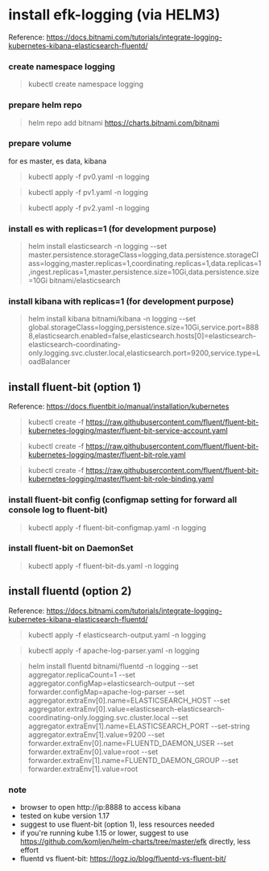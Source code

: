 # install efk-logging (via HELM3)

Reference: https://docs.bitnami.com/tutorials/integrate-logging-kubernetes-kibana-elasticsearch-fluentd/

### create namespace logging
 
> kubectl create namespace logging

### prepare helm repo

> helm repo add bitnami https://charts.bitnami.com/bitnami

### prepare volume 
for es master, es data, kibana

> kubectl apply -f pv0.yaml -n logging

> kubectl apply -f pv1.yaml -n logging

> kubectl apply -f pv2.yaml -n logging

### install es with replicas=1 (for development purpose)

> helm install elasticsearch -n logging --set master.persistence.storageClass=logging,data.persistence.storageClass=logging,master.replicas=1,coordinating.replicas=1,data.replicas=1,ingest.replicas=1,master.persistence.size=10Gi,data.persistence.size=10Gi bitnami/elasticsearch

### install kibana with replicas=1 (for development purpose)

> helm install kibana bitnami/kibana -n logging --set global.storageClass=logging,persistence.size=10Gi,service.port=8888,elasticsearch.enabled=false,elasticsearch.hosts[0]=elasticsearch-elasticsearch-coordinating-only.logging.svc.cluster.local,elasticsearch.port=9200,service.type=LoadBalancer


## install fluent-bit (option 1)

Reference: https://docs.fluentbit.io/manual/installation/kubernetes

> kubectl create -f https://raw.githubusercontent.com/fluent/fluent-bit-kubernetes-logging/master/fluent-bit-service-account.yaml

> kubectl create -f https://raw.githubusercontent.com/fluent/fluent-bit-kubernetes-logging/master/fluent-bit-role.yaml

> kubectl create -f https://raw.githubusercontent.com/fluent/fluent-bit-kubernetes-logging/master/fluent-bit-role-binding.yaml

### install fluent-bit config (configmap setting for forward all console log to fluent-bit)

> kubectl apply -f fluent-bit-configmap.yaml -n logging

### install fluent-bit on DaemonSet

> kubectl apply -f fluent-bit-ds.yaml -n logging

## install fluentd (option 2)

Reference: https://docs.bitnami.com/tutorials/integrate-logging-kubernetes-kibana-elasticsearch-fluentd/

> kubectl apply -f elasticsearch-output.yaml -n logging

> kubectl apply -f apache-log-parser.yaml -n logging

> helm install fluentd bitnami/fluentd -n logging --set aggregator.replicaCount=1 --set aggregator.configMap=elasticsearch-output --set forwarder.configMap=apache-log-parser --set aggregator.extraEnv[0].name=ELASTICSEARCH_HOST --set aggregator.extraEnv[0].value=elasticsearch-elasticsearch-coordinating-only.logging.svc.cluster.local --set aggregator.extraEnv[1].name=ELASTICSEARCH_PORT --set-string aggregator.extraEnv[1].value=9200 --set forwarder.extraEnv[0].name=FLUENTD_DAEMON_USER --set forwarder.extraEnv[0].value=root --set forwarder.extraEnv[1].name=FLUENTD_DAEMON_GROUP --set forwarder.extraEnv[1].value=root
  
### note
- browser to open http://ip:8888 to access kibana
- tested on kube version 1.17
- suggest to use fluent-bit (option 1), less resources needed
- if you're running kube 1.15 or lower, suggest to use https://github.com/komljen/helm-charts/tree/master/efk directly, less effort
- fluentd vs fluent-bit: https://logz.io/blog/fluentd-vs-fluent-bit/